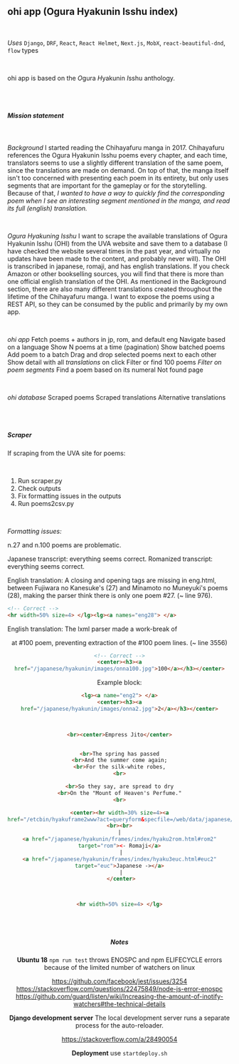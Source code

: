 ## ohi app (Ogura Hyakunin Isshu index) 

<br>

*Uses*
`Django`, `DRF`, `React`, `React Helmet`, `Next.js`, `MobX`, `react-beautiful-dnd`, `flow` types

<br>

ohi app is based on the *O*gura *H*yakunin *I*sshu anthology. 

<br><br>

##### Mission statement

<br>

_Background_
I started reading the Chihayafuru manga in 2017. Chihayafuru references the Ogura Hyakunin Isshu poems every chapter, and each time, translators seems to use a slightly different translation of the same poem, since the translations are made on demand. On top of that, the manga itself isn't too concerned with presenting each poem in its entirety, but only uses segments that are important for the gameplay or for the storytelling. Because of that, _I wanted to have a way to quickly find the corresponding poem when I see an interesting segment mentioned in the manga, and read its full (english) translation._  

<br>

_Ogura Hyakuning Isshu_
I want to scrape the available translations of Ogura Hyakunin Isshu (OHI) from the UVA website and save them to a database (I have checked the website several times in the past year, and virtually no updates have been made to the content, and probably never will). The OHI is transcribed in japanese, romaji, and has english translations. If you check Amazon or other bookselling sources, you will find that there is more than one official english translation of the OHI. As mentioned in the Background section, there are also many different translations created throughout the lifetime of the Chihayafuru manga. I want to expose the poems using a REST API, so they can be consumed by the public and primarily by my own app.

<br>

_ohi app_
Fetch poems + authors in jp, rom, and default eng
Navigate based on a language
Show N poems at a time (pagination)
Show batched poems
Add poem to a batch 
Drag and drop selected poems next to each other 
Show detail with all _translations_ on click 
Filter or find 100 poems
    *Filter on poem segments*
    Find a poem based on its numeral
Not found page

<br>

_ohi database_
Scraped poems 
Scraped translations
Alternative translations

<br><br>

##### Scraper 

If scraping from the UVA site for poems:

<br>

1. Run scraper.py
2. Check outputs
3. Fix formatting issues in the outputs
4. Run poems2csv.py 

<br>

*Formatting issues:*

n.27 and n.100 poems are problematic.

Japanese transcript: everything seems correct.
Romanized transcript: everything seems correct.

English translation: A closing </lg> and opening <lg> tags are missing in eng.html, between Fujiwara no Kanesuke's (27) and Minamoto no Muneyuki's poems (28), making the parser think there is only one poem #27. (~ line 976).

```html
<!-- Correct -->
<hr width=50% size=4> </lg><lg><a names="eng28"> </a>
```

English translation: The lxml parser made a work-break of <center> at #100 poem, preventing extraction of the #100 poem lines. (~ line 3556) 

```html
<!-- Correct -->
<center><h3><a
href="/japanese/hyakunin/images/onna100.jpg">100</a></h3></center>
```

Example block:
```html
<lg><a name="eng2"> </a>
<center><h3><a
href="/japanese/hyakunin/images/onna2.jpg">2</a></h3></center>

 

<br><center>Empress Jito</center>


<br>The spring has passed
<br>And the summer come again;
<br>For the silk-white robes,
<br>

<br>So they say, are spread to dry
<br>On the "Mount of Heaven's Perfume."
<br>

<center><hr width=30% size=4><a
href="/etcbin/hyakuframe2www?act=queryform&specfile=/web/data/japanese/hyakunin/frames/index/hyaku1eng.o2w"><font color="000080">Search</font></a>
<br><br>
 | 
<a href="/japanese/hyakunin/frames/index/hyaku2rom.html#rom2"
target="rom"><- Romaji</a>
 |
<a href="/japanese/hyakunin/frames/index/hyaku3euc.html#euc2"
target="euc">Japanese -></a>
 |
 </center>



<hr width=50% size=4> </lg>
```

<br><br>

##### Notes 

**Ubuntu 18**
`npm run test` throws ENOSPC and npm ELIFECYCLE errors because of the limited number of watchers on linux
 
https://github.com/facebook/jest/issues/3254<br>
https://stackoverflow.com/questions/22475849/node-js-error-enospc<br>
https://github.com/guard/listen/wiki/Increasing-the-amount-of-inotify-watchers#the-technical-details<br>


**Django development server**
The local development server runs a separate process for the auto-reloader.

https://stackoverflow.com/a/28490054


**Deployment**
use `startdeploy.sh` 